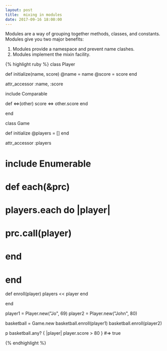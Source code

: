 ```yaml
---
layout: post
title:  mixing in modules
date: 2017-09-16 18:00:00
---
```


<p>Modules are a way of grouping together methods, classes, and constants. Modules give you two major benefits:</p>

<ol>
<li>Modules provide a namespace and prevent name clashes.</li>
<li>Modules implement the mixin facility.</li>
</ol>

{% highlight ruby %}
class Player

  def initialize(name, score)
    @name = name
    @score = score
  end

  attr_accessor :name, :score

  include Comparable

  def <=>(other)
    score <=> other.score
  end

end


class Game

  def initialize
    @players = []
  end

  attr_accessor :players

  # include Enumerable
  #
  # def each(&prc)
  #   players.each do |player|
  #     prc.call(player)
  #   end
  # end

  def enroll(player)
    players << player
  end

end

player1 = Player.new("Jo", 69)
player2 = Player.new("John", 80)

basketball = Game.new
basketball.enroll(player1)
basketball.enroll(player2)

p basketball.any? { |player| player.score > 80 } #=> true

{% endhighlight %}
